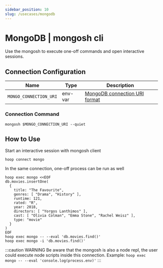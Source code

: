 ```yaml
---
sidebar_position: 10
slug: /usecases/mongodb
---
```


# MongoDB | mongosh cli

Use the mongosh to execute one-off commands and open interactive sessions.

## Connection Configuration

| Name                    | Type    | Description                        |
|------------------------ | ------- | ---------------------------------- |
| `MONGO_CONNECTION_URI`  | env-var | [MongoDB connection URI format](https://www.mongodb.com/docs/manual/reference/connection-string/) |

### Connection Command

```shell
mongosh $MONGO_CONNECTION_URI --quiet
```

## How to Use

Start an interactive session with mongosh client

```shell
hoop connect mongo
```

In the same connection, one-off process can be run as well

```shell
hoop exec mongo <<EOF
db.movies.insertOne(
  {
    title: "The Favourite",
    genres: [ "Drama", "History" ],
    runtime: 121,
    rated: "R",
    year: 2018,
    directors: [ "Yorgos Lanthimos" ],
    cast: [ "Olivia Colman", "Emma Stone", "Rachel Weisz" ],
    type: "movie"
  }
)
EOF
hoop exec mongo -- --eval 'db.movies.find()'
hoop exec mongo -i 'db.movies.find()'
```

:::caution WARNING
Be aware that the mongosh is also a node repl, the user could execute node scripts inside this connection.
Example: `hoop exec mongo -- --eval 'console.log(process.env)'`
:::